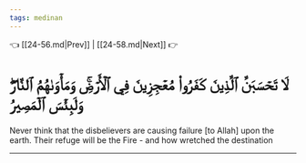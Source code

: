 ```yaml
---
tags: medinan
---
```


👈 [[24-56.md|Prev]] | [[24-58.md|Next]] 👉

# لَا تَحۡسَبَنَّ ٱلَّذِينَ كَفَرُواْ مُعۡجِزِينَ فِي ٱلۡأَرۡضِۚ وَمَأۡوَىٰهُمُ ٱلنَّارُۖ وَلَبِئۡسَ ٱلۡمَصِيرُ

Never think that the disbelievers are causing failure [to Allah] upon the earth. Their refuge will be the Fire - and how wretched the destination

---

